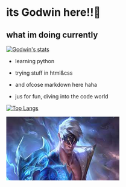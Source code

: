 # its Godwin here!!👋
## what im doing currently
[![Godwin's stats](https://github-readme-stats.vercel.app/api?username=Godryzewick)](https://github.com/anuraghazra/github-readme-stats)

- learning python

- trying stuff in html&css

- and ofcose markdown here haha

- jus for fun, diving into the code world


[![Top Langs](https://github-readme-stats.vercel.app/api/top-langs/?username=Godryzewick&layout=compact&theme=highcontrast)](https://github.com/anuraghazra/github-readme-stats)


![godwin pic](leesin.jfif)





